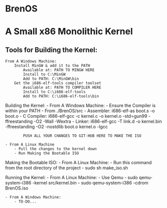 # BrenOS
A Small x86 Monolithic Kernel
=============================


Tools for Building the Kernel:
------------------------------
	From A Windows Machine:
		Install MinGW & add it to the PATH
			Available at: PATH TO MINGW HERE
			Install to C:\MinGW
			Add to PATH: C:\MinGW\bin
		Get the i686-elf-tools compiler toolset
			Available at: PATH TO COMPILER HERE
			Install to C:\i686-elf-tools
			Add to PATH: C:\i686-elf-tools\bin
			
Building the Kernel:
	- From A Windows Machine:
		- Ensure the Compiler is within your PATH
		- From ./BrenOS/src
			- Assembler: i686-elf-as boot.s -o boot.o
			- C Compiler: i686-elf-gcc -c kernel.c -o kernel.o -std=gun99 -ffreestanding -O2 -Wall -Wextra
			- Linker: i686-elf-gcc -T link.d -o kernel.bin -ffreestanding -O2 -nostdlib boot.o kernel.o -lgcc
			
			PUSH ALL YOUR CHANGES TO GIT-HUB HERE TO MAKE THE ISO

	- From A Linux Machine
		- Pull the changes to the kernel down
		- Run Making the Bootable ISO
	
Making the Bootable ISO:
	- From A Linux Machine:
		- Run this command from the root directory of the project
			- sudo sh make_iso.sh
	
Running the Kernel:
	- From A Linux Machine:
		- Use Qemu
			- sudo qemu-system-i386 -kernel src/kernel.bin
			- sudo qemu-system-i386 -cdrom BrenOS.iso
	
	- From A Windows Machine:
		- TO-DO...
	
